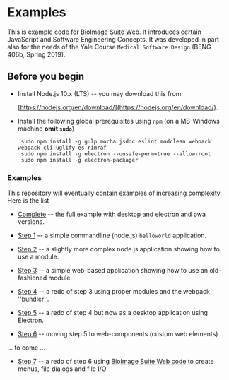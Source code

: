 # Examples

This is example code for BioImage Suite Web. It introduces certain JavaScript
and Software Engineering Concepts. It was developed in part also for the needs
of the Yale Course ``Medical Software Design`` (BENG 406b, Spring 2019). 

## Before you begin

 * Install Node.js 10.x (LTS) -- you may download this from:

    [https://nodejs.org/en/download/](https://nodejs.org/en/download/). 
    
 
 * Install the following global prerequisites using `npm` (on a MS-Windows
   machine __omit `sudo`__)

        sudo npm install -g gulp mocha jsdoc eslint modclean webpack webpack-cli uglify-es rimraf 
        sudo npm install -g electron --unsafe-perm=true --allow-root
        sudo npm install -g electron-packager

### Examples

This repository will eventually contain examples of increasing
complexity. Here is the list

* [Complete](./complete) -- the full example with desktop and electron and pwa
  versions.
  
* [Step 1](./step01) -- a simple commandline (node.js)  `helloworld` application.
* [Step 2](./step02) -- a slightly more complex node.js application showing how
  to use a module.
* [Step 3](./step03) -- a simple web-based application showing how to use an
  old-fashioned module.
* [Step 4](./step04) -- a redo of step 3 using proper modules and the webpack ''bundler''.
* [Step 5](./step05) -- a redo of step 4 but now as a desktop application using
  Electron.
* [Step 6](./step06) -- moving step 5 to web-components (custom web elements)

... to come ...

* [Step 7](./step07) -- a redo of step 6 using
  [BioImage Suite Web code](https://github.com/bioimagesuiteweb/bisweb) to
  create menus, file dialogs and file I/O
